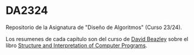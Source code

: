 # DA2324
Repositorio de la Asignatura de "Diseño de Algoritmos" (Curso 23/24).

Los resumenes de cada capítulo son del curso de [David Beazley](http://www.dabeaz.com) sobre el libro 
[Structure and Interpretation of Computer Programs](http://sarabander.github.io/sicp/html/index.xhtml).
